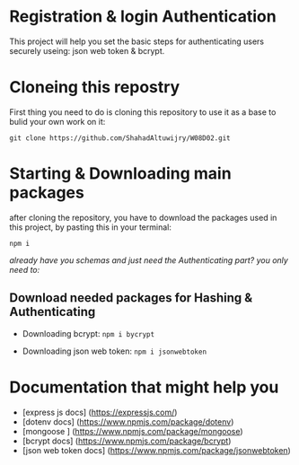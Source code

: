 # Registration & login Authentication

This project will help you set the basic steps for authenticating users securely useing: json web token & bcrypt.

# Cloneing this repostry

First thing you need to do is cloning this repository to use it as a base to bulid your own work on it:

`git clone https://github.com/ShahadAltuwijry/W08D02.git`

# Starting & Downloading main packages

after cloning the repository, you have to download the packages used in this project, by pasting this in your terminal:

`npm i `

_already have you schemas and just need the Authenticating part? you only need to:_

## Download needed packages for Hashing & Authenticating

- Downloading bcrypt:
  `npm i bycrypt`

- Downloading json web token:
  `npm i jsonwebtoken`

# Documentation that might help you

- [express js docs] (https://expressjs.com/)
- [dotenv docs] (https://www.npmjs.com/package/dotenv)
- [mongoose ] (https://www.npmjs.com/package/mongoose)
- [bcrypt docs] (https://www.npmjs.com/package/bcrypt)
- [json web token docs] (https://www.npmjs.com/package/jsonwebtoken)

